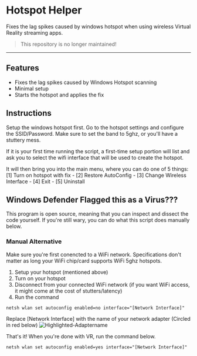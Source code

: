 # Hotspot Helper
Fixes the lag spikes caused by windows hotspot when using wireless Virtual Reality streaming apps.

> This repository is no longer maintained! 

---

## Features
- Fixes the lag spikes caused by Windows Hotspot scanning
- Minimal setup
- Starts the hotspot and applies the fix

## Instructions
Setup the windows hotspot first. Go to the hotspot settings and configure the SSID/Password. Make sure to set the band to 5ghz, or you'll have a stuttery mess.

If it is your first time running the script, a first-time setup portion will list and ask you to select the wifi interface that will be used to create the hotspot.

It will then bring you into the main menu, where you can do one of 5 things: [1] Turn on hotspot with fix - [2] Restore AutoConfig - [3] Change Wireless Interface - [4] Exit - [5] Uninstall

## Windows Defender Flagged this as a Virus???
This program is open source, meaning that you can inspect and dissect the code yourself. If you're still wary, you can do what this script does manually below. 

### Manual Alternative
Make sure you're first conencted to a WiFi network. Specifications don't matter as long your WiFi chip/card supports WiFi 5ghz hotspots.

1. Setup your hotspot (mentioned above)
2. Turn on your hotspot
3. Disconnect from your connected WiFi network (if you want WiFi access, it might come at the cost of stutters/latency)
4. Run the command
```
netsh wlan set autoconfig enabled=no interface="[Network Interface]"
```
Replace [Network Interface] with the name of your network adapter (Circled in red below) ![Highlighted-Adaptername](https://user-images.githubusercontent.com/64815861/113248316-88433e00-9271-11eb-9c9a-3d76927cf991.PNG)

That's it! When you're done with VR, run the command below.
```
netsh wlan set autoconfig enabled=yes interface="[Network Interface]"
```
